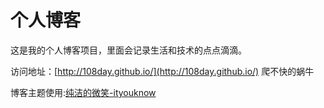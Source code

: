 # 个人博客

这是我的个人博客项目，里面会记录生活和技术的点点滴滴。


访问地址：[http://108day.github.io/](http://108day.github.io/) 爬不快的蜗牛


博客主题使用:[纯洁的微笑-ityouknow](https://github.com/ityouknow/ityouknow.github.io)
